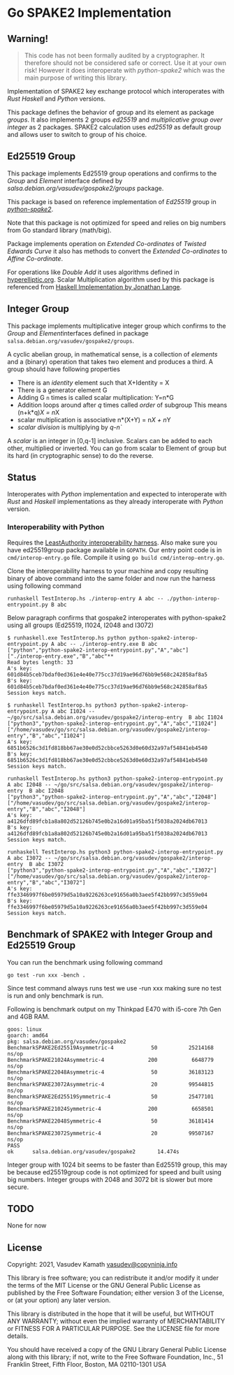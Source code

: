 # Go SPAKE2 Implementation #

## Warning! ##

> This code has not been formally audited by a cryptographer. It therefore should
> not be considered safe or correct. Use it at your own risk! However it does
> interoperate with *python-spake2* which was the main purpose of writing this
> library.

Implementation of SPAKE2 key exchange protocol which interoperates with *Rust*
*Haskell* and *Python* versions.

This package defines the behavior of group and its element as package *groups*.
It also implements 2 groups *ed25519* and *multiplicative group over integer* as
2 packages. SPAKE2 calculation uses *ed25519* as default group and
allows user to switch to group of his choice.

## Ed25519 Group ##

This package implements Ed25519 group operations and confirms to the *Group* and
*Element* interface defined by *salsa.debian.org/vasudev/gospake2/groups*
package.

This package is based on reference implementation of *Ed25519* group in
[*python-spake2*](https://github.com/warner/python-spake2/raw/master/src/spake2/ed25519_basic.py).

Note that this package is not optimized for speed and relies on big numbers from
Go standard library (math/big).

Package implements operation on *Extended Co-ordinates* of *Twisted Edwards
Curve* it also has methods to convert the *Extended Co-ordinates* to *Affine
Co-ordinate*.

For operations like *Double* *Add* it uses algorithms defined in
[hyperelliptic.org](http://www.hyperelliptic.org/EFD/g1p/auto-twisted-extended-1.html).
Scalar Multiplication algorithm used by this package is referenced from [Haskell
Implementation by Jonathan
Lange](https://github.com/jml/haskell-spake2/raw/master/src/Crypto/Spake2/Groups/Ed25519.hs).


## Integer Group ##

This package implements multiplicative integer group which confirms to the
*Group* and *Element*interfaces defined in package
`salsa.debian.org/vasudev/gospake2/groups`.

A cyclic abelian group, in mathematical sense, is a collection of *elements* and
a (binary) operation that takes two element and produces a third. A group should
have following properties

* There is an *identity* element such that X+Identity = X
* There is a generator element G
* Adding G `n` times is called scalar multiplication: Y=n*G
* Addition loops around after *q* times called *order* of subgroup
  This means (n+k*q)*X = n*X
* scalar multiplication is associative n*(X+Y) = n*X + n*Y
* *scalar division* is multiplying by *q-n`*

A *scalar* is an integer in [0,q-1] inclusive. Scalars can be added to each
other, multiplied or inverted. You can go from scalar to Element of group but
its hard (in cryptographic sense) to do the reverse.

## Status ##

Interoperates with *Python* implementation and expected to interoperate with
*Rust* and *Haskell* implementations as they already interoperate with *Python*
version.

### Interoperability with Python ###

Requires the [LeastAuthority interoperability
harness](https://github.com/leastauthority/spake2-interop-test). Also make sure
you have ed25519group package available in `GOPATH`. Our entry point code is in
`cmd/interop-entry.go` file. Compile it using `go build cmd/interop-entry.go`.

Clone the interoperability harness to your machine and copy resulting binary of
above command into the same folder and now run the harness using following
command

``` shell
runhaskell TestInterop.hs ./interop-entry A abc -- ./python-interop-entrypoint.py B abc
```

Below paragraph confirms that gospake2 interoperates with python-spake2 using
all groups (Ed25519, I1024, I2048 and I3072)

    $ runhaskell.exe TestInterop.hs python python-spake2-interop-entrypoint.py A abc -- ./interop-entry.exe B abc
    ["python","python-spake2-interop-entrypoint.py","A","abc"]
    ["./interop-entry.exe","B","abc"**
    Read bytes length: 33
    A's key: 601d84b5ceb7bdaf0ed361e4e40e775cc37d19ae96d76bb9e568c242858af8a5
    B's key: 601d84b5ceb7bdaf0ed361e4e40e775cc37d19ae96d76bb9e568c242858af8a5
    Session keys match.

    $ runhaskell TestInterop.hs python3 python-spake2-interop-entrypoint.py A abc I1024 -- ~/go/src/salsa.debian.org/vasudev/gospake2/interop-entry  B abc I1024
    ["python3","python-spake2-interop-entrypoint.py","A","abc","I1024"]
    ["/home/vasudev/go/src/salsa.debian.org/vasudev/gospake2/interop-entry","B","abc","I1024"]
    A's key: 6851b6526c3d1fd818bb67ae30e0d52cbbce5263d0e60d32a97af54841eb4540
    B's key: 6851b6526c3d1fd818bb67ae30e0d52cbbce5263d0e60d32a97af54841eb4540
    Session keys match.

    runhaskell TestInterop.hs python3 python-spake2-interop-entrypoint.py A abc I2048 -- ~/go/src/salsa.debian.org/vasudev/gospake2/interop-entry  B abc I2048
    ["python3","python-spake2-interop-entrypoint.py","A","abc","I2048"]
    ["/home/vasudev/go/src/salsa.debian.org/vasudev/gospake2/interop-entry","B","abc","I2048"]
    A's key: a4126dfd89fcb1a8a802d52126b745e0b2a16d01a95ba51f5038a2024db67013
    B's key: a4126dfd89fcb1a8a802d52126b745e0b2a16d01a95ba51f5038a2024db67013
    Session keys match.

    runhaskell TestInterop.hs python3 python-spake2-interop-entrypoint.py A abc I3072 -- ~/go/src/salsa.debian.org/vasudev/gospake2/interop-entry  B abc I3072
    ["python3","python-spake2-interop-entrypoint.py","A","abc","I3072"]
    ["/home/vasudev/go/src/salsa.debian.org/vasudev/gospake2/interop-entry","B","abc","I3072"]
    A's key: ffe3346997f6be05979d5a10a9226263ce91656a0b3aee5f42bb997c3d559e04
    B's key: ffe3346997f6be05979d5a10a9226263ce91656a0b3aee5f42bb997c3d559e04
    Session keys match.


## Benchmark of SPAKE2 with Integer Group and Ed25519 Group ##

You can run the benchmark using following command

```shell
go test -run xxx -bench .
```

Since test command always runs test we use -run xxx making sure no test is run
and only benchmark is run.

Following is benchmark output on my Thinkpad E470 with i5-core 7th Gen and 4GB
RAM.

    goos: linux
    goarch: amd64
    pkg: salsa.debian.org/vasudev/gospake2
    BenchmarkSPAKE2Ed25519Asymmetric-4            50          25214168 ns/op
    BenchmarkSPAKE21024Asymmetric-4              200           6648779 ns/op
    BenchmarkSPAKE22048Asymmetric-4               50          36183123 ns/op
    BenchmarkSPAKE23072Asymmetric-4               20          99544815 ns/op
    BenchmarkSPAKE2Ed25519Symmetric-4             50          25477101 ns/op
    BenchmarkSPAKE21024Symmetric-4               200           6658501 ns/op
    BenchmarkSPAKE22048Symmetric-4                50          36181414 ns/op
    BenchmarkSPAKE23072Symmetric-4                20          99507167 ns/op
    PASS
    ok      salsa.debian.org/vasudev/gospake2       14.474s

Integer group with 1024 bit seems to be faster than Ed25519 group, this may be
because ed25519group code is not optimized for speed and built using big
numbers. Integer groups with 2048 and 3072 bit is slower but more secure.


## TODO ##
 None for now

## License ##
Copyright: 2021, Vasudev Kamath <vasudev@copyninja.info>

This library is free software; you can redistribute it and/or modify it under
the terms of the MIT License or the GNU General Public License as published
by the Free Software Foundation; either version 3 of the License, or (at your
option) any later version.

This library is distributed in the hope that it will be useful, but WITHOUT ANY
WARRANTY; without even the implied warranty of MERCHANTABILITY or FITNESS FOR A
PARTICULAR PURPOSE. See the LICENSE file for more details.

You should have received a copy of the GNU Library General Public License along
with this library; if not, write to the Free Software Foundation, Inc., 51
Franklin Street, Fifth Floor, Boston, MA 02110-1301 USA
